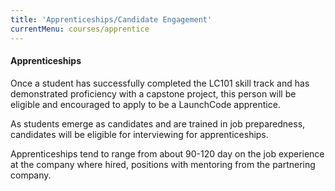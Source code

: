 ```yaml
---
title: 'Apprenticeships/Candidate Engagement'
currentMenu: courses/apprentice
---
```


#### Apprenticeships

Once a student has successfully completed the LC101 skill track and has demonstrated proficiency with a capstone project, this person will be eligible and encouraged to apply to be a LaunchCode apprentice.

As students emerge as candidates and are trained in job preparedness, candidates will be eligible for interviewing for apprenticeships.  

Apprenticeships tend to range from about 90-120 day on the job experience at the company where hired, positions with mentoring from the partnering company.  



